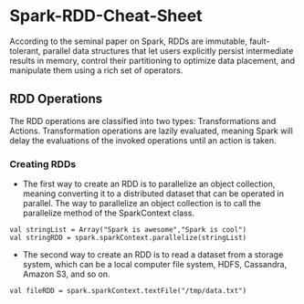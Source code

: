# Spark-RDD-Cheat-Sheet

According to the seminal paper on Spark, RDDs are immutable, fault-tolerant, parallel data structures that let users explicitly persist intermediate results in memory, control their partitioning to optimize data placement, and manipulate them using a rich set of operators.

## RDD Operations

The RDD operations are classified into two types: Transformations and Actions. Transformation operations are lazily evaluated, meaning Spark will delay the evaluations of the invoked operations until an action is taken.

### Creating RDDs

- The first way to create an RDD is to parallelize an object collection, meaning
converting it to a distributed dataset that can be operated in parallel.
The way to parallelize an object collection is to call the parallelize method of the
SparkContext class.
```
val stringList = Array("Spark is awesome","Spark is cool")
val stringRDD = spark.sparkContext.parallelize(stringList)
```
- The second way to create an RDD is to read a dataset from a storage system, which
can be a local computer file system, HDFS, Cassandra, Amazon S3, and so on.
```
val fileRDD = spark.sparkContext.textFile("/tmp/data.txt")
```
